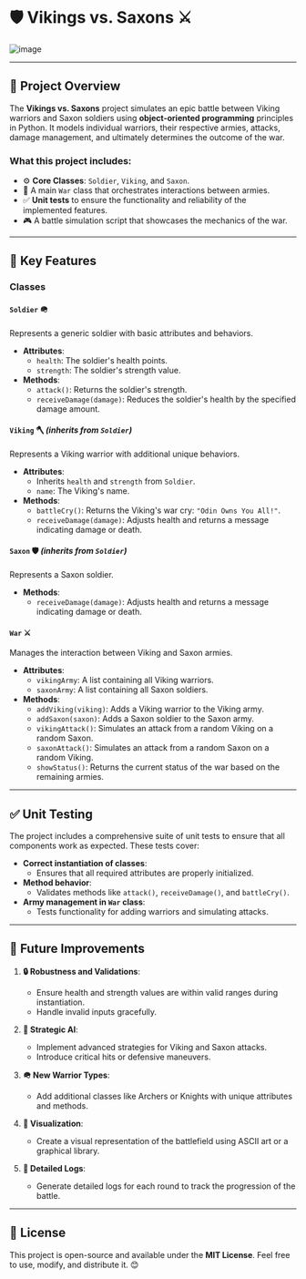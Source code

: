 # 🛡️ Vikings vs. Saxons ⚔️
![image](https://github.com/user-attachments/assets/0d0d5ef1-eef3-49c4-a49b-dbab5549a7ab)

---

## **📖 Project Overview**

The **Vikings vs. Saxons** project simulates an epic battle between Viking warriors and Saxon soldiers using **object-oriented programming** principles in Python. It models individual warriors, their respective armies, attacks, damage management, and ultimately determines the outcome of the war.

### **What this project includes**:
- ⚙️ **Core Classes**: `Soldier`, `Viking`, and `Saxon`.
- 🧠 A main `War` class that orchestrates interactions between armies.
- ✅ **Unit tests** to ensure the functionality and reliability of the implemented features.
- 🎮 A battle simulation script that showcases the mechanics of the war.

---

## **🌟 Key Features**

### **Classes**

#### **`Soldier`** 🪖
Represents a generic soldier with basic attributes and behaviors.

- **Attributes**:
  - `health`: The soldier's health points.
  - `strength`: The soldier's strength value.
- **Methods**:
  - `attack()`: Returns the soldier's strength.
  - `receiveDamage(damage)`: Reduces the soldier's health by the specified damage amount.

#### **`Viking`** 🪓 *(inherits from `Soldier`)*
Represents a Viking warrior with additional unique behaviors.

- **Attributes**:
  - Inherits `health` and `strength` from `Soldier`.
  - `name`: The Viking's name.
- **Methods**:
  - `battleCry()`: Returns the Viking's war cry: `"Odin Owns You All!"`.
  - `receiveDamage(damage)`: Adjusts health and returns a message indicating damage or death.

#### **`Saxon`** 🛡️ *(inherits from `Soldier`)*
Represents a Saxon soldier.

- **Methods**:
  - `receiveDamage(damage)`: Adjusts health and returns a message indicating damage or death.

#### **`War`** ⚔️
Manages the interaction between Viking and Saxon armies.

- **Attributes**:
  - `vikingArmy`: A list containing all Viking warriors.
  - `saxonArmy`: A list containing all Saxon soldiers.
- **Methods**:
  - `addViking(viking)`: Adds a Viking warrior to the Viking army.
  - `addSaxon(saxon)`: Adds a Saxon soldier to the Saxon army.
  - `vikingAttack()`: Simulates an attack from a random Viking on a random Saxon.
  - `saxonAttack()`: Simulates an attack from a random Saxon on a random Viking.
  - `showStatus()`: Returns the current status of the war based on the remaining armies.

---

## **✅ Unit Testing**

The project includes a comprehensive suite of unit tests to ensure that all components work as expected. These tests cover:

- **Correct instantiation of classes**:
  - Ensures that all required attributes are properly initialized.
- **Method behavior**:
  - Validates methods like `attack()`, `receiveDamage()`, and `battleCry()`.
- **Army management in `War` class**:
  - Tests functionality for adding warriors and simulating attacks.
    
---

## **🚀 Future Improvements**

1. **🔒 Robustness and Validations**:
   - Ensure health and strength values are within valid ranges during instantiation.
   - Handle invalid inputs gracefully.

2. **🤖 Strategic AI**:
   - Implement advanced strategies for Viking and Saxon attacks.
   - Introduce critical hits or defensive maneuvers.

3. **🪖 New Warrior Types**:
   - Add additional classes like Archers or Knights with unique attributes and methods.

4. **🎨 Visualization**:
   - Create a visual representation of the battlefield using ASCII art or a graphical library.

5. **📝 Detailed Logs**:
   - Generate detailed logs for each round to track the progression of the battle.

---

## **📜 License**

This project is open-source and available under the **MIT License**. Feel free to use, modify, and distribute it. 😊
